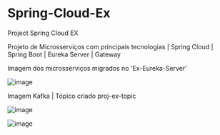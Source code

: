 # Spring-Cloud-Ex
Project Spring Cloud EX

Projeto de Microsserviços com principais tecnologias | Spring Cloud | Spring Boot | Eureka Server | Gateway

Imagem dos microsserviços migrados no 'Ex-Eureka-Server'

![image](https://user-images.githubusercontent.com/32372447/215548827-32fa5cad-7aaa-4df8-8993-4e1f9bba80bd.png)

Imagem Kafka | Tópico criado proj-ex-topic

![image](https://user-images.githubusercontent.com/32372447/215549020-4543f9ec-2429-4494-b9d7-c97893ab1db1.png)

![image](https://user-images.githubusercontent.com/32372447/215548638-fe78b3ac-f73e-4094-88ef-9740e9227eb5.png)


